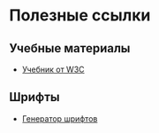 # Полезные ссылки

## Учебные материалы

- [Учебник от W3C](https://www.w3schools.com/)

## Шрифты

- [Генератор шрифтов](https://www.fontsquirrel.com/)
